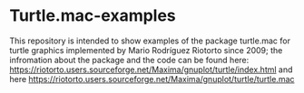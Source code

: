 # Turtle.mac-examples
This repository is intended to show examples of the package turtle.mac for turtle graphics implemented by Mario Rodríguez Riotorto since 2009;
the infromation about the package and the code can be found here: https://riotorto.users.sourceforge.net/Maxima/gnuplot/turtle/index.html
and here https://riotorto.users.sourceforge.net/Maxima/gnuplot/turtle/turtle.mac
